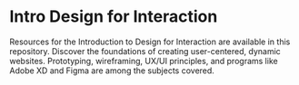 # Intro Design for Interaction
Resources for the Introduction to Design for Interaction are available in this repository.  Discover the foundations of creating user-centered, dynamic websites.  Prototyping, wireframing, UX/UI principles, and programs like Adobe XD and Figma are among the subjects covered.
